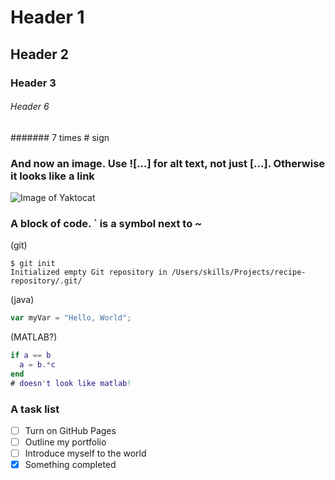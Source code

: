 # Header 1
## Header 2
### Header 3

###### Header 6
####### 7 times # sign

### And now an image. Use **![...]** for alt text, not just **[...]**. Otherwise it looks like a link
![Image of Yaktocat](https://octodex.github.com/images/yaktocat.png)

### A block of code. **`** is a symbol next to **~**
(git)
```
$ git init
Initialized empty Git repository in /Users/skills/Projects/recipe-repository/.git/
```
(java)
``` javascript
var myVar = "Hello, World";
```
(MATLAB?)
``` matlab
if a == b
  a = b.*c
end
# doesn't look like matlab!
```
### A task list
- [ ] Turn on GitHub Pages
- [ ] Outline my portfolio
- [ ] Introduce myself to the world
- [x] Something completed

